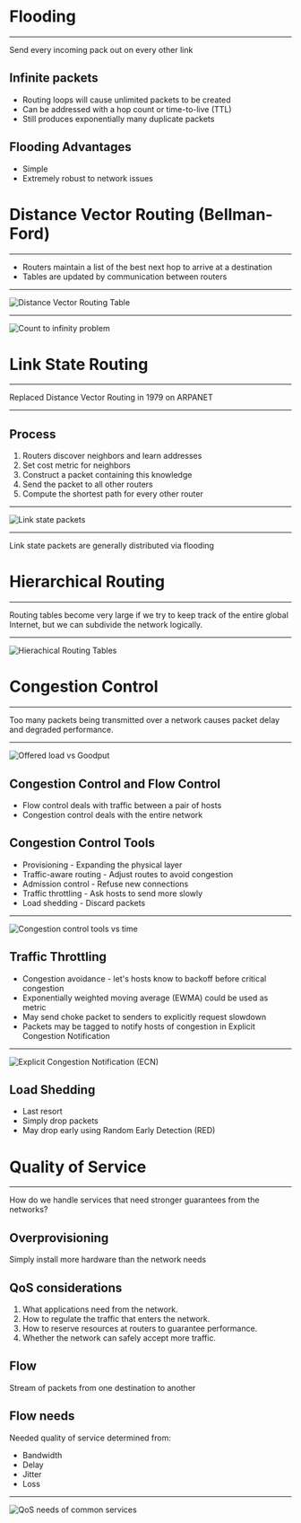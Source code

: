 Flooding
========

---

Send every incoming pack out on every other link

Infinite packets
----------------

- Routing loops will cause unlimited packets to be created
- Can be addressed with a hop count or time-to-live (TTL)
- Still produces exponentially many duplicate packets

Flooding Advantages
-------------------

- Simple
- Extremely robust to network issues

Distance Vector Routing (Bellman-Ford)
======================================

---

- Routers maintain a list of the best next hop to arrive at a destination
- Tables are updated by communication between routers

---

![Distance Vector Routing Table](figures/5-9.png)

---

![Count to infinity problem](figures/5-10.png)

Link State Routing
==================

---

Replaced Distance Vector Routing in 1979 on ARPANET

---

Process
-------

1. Routers discover neighbors and learn addresses
2. Set cost metric for neighbors
3. Construct a packet containing this knowledge
4. Send the packet to all other routers
5. Compute the shortest path for every other router

---

![Link state packets](figures/5-12.png)

---

Link state packets are generally distributed via flooding

Hierarchical Routing
====================

---

Routing tables become very large if we try to keep track of the entire global Internet, but we can subdivide the network logically.

---

![Hierachical Routing Tables](figures/5-14.png)

Congestion Control
==================

---

Too many packets being transmitted over a network causes packet delay and degraded performance.

---

![Offered load vs Goodput](figures/5-21.png)

Congestion Control and Flow Control
-----------------------------------

- Flow control deals with traffic between a pair of hosts
- Congestion control deals with the entire network

Congestion Control Tools
------------------------

- Provisioning - Expanding the physical layer
- Traffic-aware routing - Adjust routes to avoid congestion
- Admission control - Refuse new connections
- Traffic throttling - Ask hosts to send more slowly
- Load shedding - Discard packets

---

![Congestion control tools vs time](figures/5-22.png)

Traffic Throttling
------------------

- Congestion avoidance - let's hosts know to backoff before critical congestion
- Exponentially weighted moving average (EWMA) could be used as metric
- May send choke packet to senders to explicitly request slowdown
- Packets may be tagged to notify hosts of congestion in Explicit Congestion Notification

---

![Explicit Congestion Notification (ECN)](figures/5-25.png)

Load Shedding
-------------

- Last resort
- Simply drop packets
- May drop early using Random Early Detection (RED)

Quality of Service
==================

---

How do we handle services that need stronger guarantees from the networks?

Overprovisioning
----------------

Simply install more hardware than the network needs

QoS considerations
------------------

1. What applications need from the network.
2. How to regulate the traffic that enters the network.
3. How to reserve resources at routers to guarantee performance.
4. Whether the network can safely accept more traffic.

Flow
----

Stream of packets from one destination to another

Flow needs
----------

Needed quality of service determined from:

- Bandwidth
- Delay
- Jitter
- Loss

---

![QoS needs of common services](figures/5-27.png)
